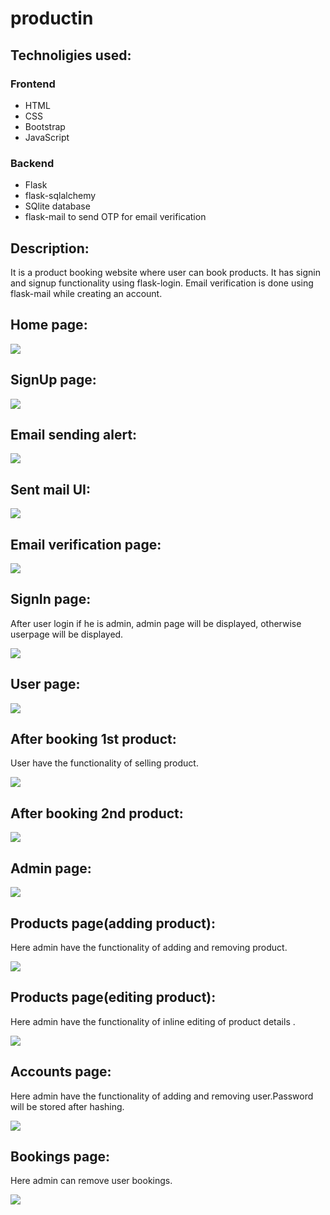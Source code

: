 # productin
<h2>Technoligies used:</h2>
<h3>Frontend</h3>
<ul>
  <li>HTML</li>
  <li>CSS</li>
  <li>Bootstrap</li>
  <li>JavaScript</li>
</ul>
<h3>Backend</h3>
<ul>
  <li>Flask</li>
  <li>flask-sqlalchemy</li>
  <li>SQlite database</li>
  <li>flask-mail to send OTP for email verification</li>
</ul>
<h2>Description:</h2>
<p>It is a product booking website where user can book products. It has signin and signup functionality using flask-login. Email verification is done using flask-mail while creating an account. </p>
<h2>Home page:</h2>
<img src="readme/a.png" >
<h2>SignUp page:</h2>
<img src="readme/b.png" >
<h2>Email sending alert:</h2>
<img src="readme/c.png" >
<h2>Sent mail UI:</h2>
<img src="readme/d.png" >
<h2>Email verification page:</h2>
<img src="readme/e.png" >
<h2>SignIn page:</h2>
<p>After user login if he is admin, admin page will be displayed, otherwise userpage will be displayed.</p>
<img src="readme/f.png" >
<h2>User page:</h2>
<img src="readme/g.png" >
<h2>After booking 1st product:</h2>
<p>User have the functionality of selling product.</p>
<img src="readme/h.png" >
<h2>After booking 2nd product:</h2>
<img src="readme/i.png" >
<h2>Admin page:</h2>
<img src="readme/j.png" >
<h2>Products page(adding product):</h2>
<p>Here admin have the functionality of adding and removing product.</p>
<img src="readme/k.png" >
<h2>Products page(editing product):</h2>
<p>Here admin have the functionality of inline editing of product details .</p>
<img src="readme/l.png" >
<h2>Accounts page:</h2>
<p>Here admin have the functionality of adding and removing user.Password will be stored after hashing.</p>
<img src="readme/m.png" >
<h2>Bookings page:</h2>
<p>Here admin can remove user bookings.</p>
<img src="readme/n.png" >
